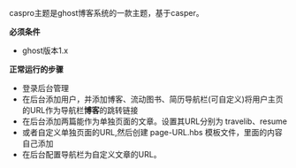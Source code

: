 caspro主题是ghost博客系统的一款主题，基于casper。

**必须条件**
- ghost版本1.x

**正常运行的步骤**

- 登录后台管理
- 在后台添加用户，并添加博客、流动图书、简历导航栏(可自定义)将用户主页的URL作为导航栏**博客**的跳转链接
- 在后台添加两篇能作为单独页面的文章。设置其URL分别为 travelib、resume
- 或者自定义单独页面的URL,然后创建 page-URL.hbs 模板文件，里面的内容自己添加
- 在后台配置导航栏为自定义文章的URL。